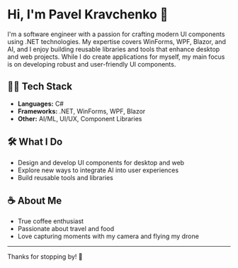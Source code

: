 # Hi, I'm Pavel Kravchenko 👋

I'm a software engineer with a passion for crafting modern UI components using .NET technologies. My expertise covers WinForms, WPF, Blazor, and AI, and I enjoy building reusable libraries and tools that enhance desktop and web projects. While I do create applications for myself, my main focus is on developing robust and user-friendly UI components.

## 🧑‍💻 Tech Stack
- **Languages:** C#
- **Frameworks:** .NET, WinForms, WPF, Blazor
- **Other:** AI/ML, UI/UX, Component Libraries

## 🛠 What I Do
- Design and develop UI components for desktop and web
- Explore new ways to integrate AI into user experiences
- Build reusable tools and libraries

## ☕️ About Me
- True coffee enthusiast  
- Passionate about travel and food  
- Love capturing moments with my camera and flying my drone  

---

Thanks for stopping by! 🚀
